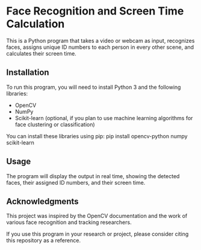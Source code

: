 # Face Recognition and Screen Time Calculation

This is a Python program that takes a video or webcam as input, recognizes faces, assigns unique ID numbers to each person in every other scene, and calculates their screen time.

## Installation

To run this program, you will need to install Python 3 and the following libraries:
- OpenCV
- NumPy
- Scikit-learn (optional, if you plan to use machine learning algorithms for face clustering or classification)

You can install these libraries using pip:
pip install opencv-python numpy scikit-learn

## Usage

The program will display the output in real time, showing the detected faces, their assigned ID numbers, and their screen time.

## Acknowledgments

This project was inspired by the OpenCV documentation and the work of various face recognition and tracking researchers.

If you use this program in your research or project, please consider citing this repository as a reference.

